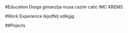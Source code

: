 #Education
Durga gimanzija
musa cazim catic
IMC KREMS

#Work Experience
lkjsdfklj
sdlkgjg

##Pojects
